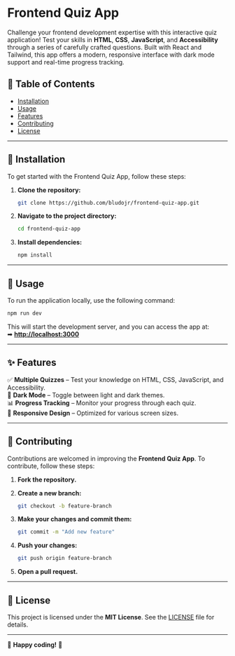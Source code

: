# Frontend Quiz App

Challenge your frontend development expertise with this interactive quiz application! Test your skills in **HTML**, **CSS**, **JavaScript**, and **Accessibility** through a series of carefully crafted questions. Built with React and Tailwind, this app offers a modern, responsive interface with dark mode support and real-time progress tracking.

## 📌 Table of Contents

- [Installation](#installation)
- [Usage](#usage)
- [Features](#features)
- [Contributing](#contributing)
- [License](#license)

---

## 🚀 Installation

To get started with the Frontend Quiz App, follow these steps:

1. **Clone the repository:**
   
   ```sh
   git clone https://github.com/bludojr/frontend-quiz-app.git
   ```

2. **Navigate to the project directory:**
   
   ```sh
   cd frontend-quiz-app
   ```

3. **Install dependencies:**
   
   ```sh
   npm install
   ```

---

## 🔧 Usage

To run the application locally, use the following command:

```sh
npm run dev
```

This will start the development server, and you can access the app at:  
➡ **[http://localhost:3000](http://localhost:3000)**

---

## ✨ Features

✅ **Multiple Quizzes** – Test your knowledge on HTML, CSS, JavaScript, and Accessibility.  
🌙 **Dark Mode** – Toggle between light and dark themes.  
📊 **Progress Tracking** – Monitor your progress through each quiz.  
📱 **Responsive Design** – Optimized for various screen sizes.  

---

## 🤝 Contributing

Contributions are welcomed in improving the **Frontend Quiz App**. To contribute, follow these steps:

1. **Fork the repository.**
2. **Create a new branch:**
   
   ```sh
   git checkout -b feature-branch
   ```

3. **Make your changes and commit them:**
   
   ```sh
   git commit -m "Add new feature"
   ```

4. **Push your changes:**
   
   ```sh
   git push origin feature-branch
   ```

5. **Open a pull request.**

---

## 📜 License

This project is licensed under the **MIT License**. See the [LICENSE](LICENSE) file for details.

---

💙 **Happy coding!** 🚀
